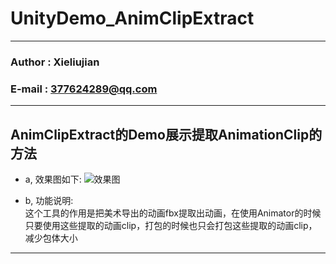 # UnityDemo_AnimClipExtract

****
### Author : Xieliujian
### E-mail : 377624289@qq.com
****

<h2 id="Demo3">AnimClipExtract的Demo展示提取AnimationClip的方法</h2>

* a, 效果图如下:
![效果图](https://github.com/xieliujian/UnityDemo_AnimClipExtract/blob/master/Snapshot/AnimClipExtract/AnimClipExtract.png)

* b, 功能说明:  
这个工具的作用是把美术导出的动画fbx提取出动画，在使用Animator的时候只要使用这些提取的动画clip，打包的时候也只会打包这些提取的动画clip，减少包体大小
****

